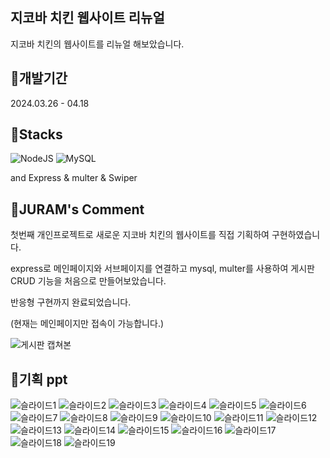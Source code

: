 ## 지코바 치킨 웹사이트 리뉴얼
지코바 치킨의 웹사이트를 리뉴얼 해보았습니다.

## 🐓개발기간
2024.03.26 - 04.18

## 🐓Stacks
![NodeJS](https://img.shields.io/badge/node.js-6DA55F?style=for-the-badge&logo=node.js&logoColor=white)
![MySQL](https://img.shields.io/badge/mysql-4479A1.svg?style=for-the-badge&logo=mysql&logoColor=white)

and Express & multer & Swiper

## 🐓JURAM's Comment
첫번째 개인프로젝트로 새로운 지코바 치킨의 웹사이트를 직접 기획하여 구현하였습니다.

express로 메인페이지와 서브페이지를 연결하고 mysql, multer를 사용하여 게시판 CRUD 기능을 처음으로 만들어보았습니다.

반응형 구현까지 완료되었습니다.

(현재는 메인페이지만 접속이 가능합니다.)

![게시판 캡쳐본](https://github.com/JURAMII/GCOVA/assets/163488304/dc591be9-c6b1-458f-a456-88d8b50adb22)

## 🐓기획 ppt
![슬라이드1](https://github.com/JURAMII/GCOVA/assets/163488304/437ea41f-b088-40a1-b221-a3d82148ffac)
![슬라이드2](https://github.com/JURAMII/GCOVA/assets/163488304/a0516d18-f519-4a84-bc30-e4899395c5f0)
![슬라이드3](https://github.com/JURAMII/GCOVA/assets/163488304/a3146660-40a9-4a8b-a210-45df19cf1061)
![슬라이드4](https://github.com/JURAMII/GCOVA/assets/163488304/c84d0113-4d46-4f66-b168-a694a72936c0)
![슬라이드5](https://github.com/JURAMII/GCOVA/assets/163488304/44b9725b-9c30-4a88-a8e9-2ac6c3a8608f)
![슬라이드6](https://github.com/JURAMII/GCOVA/assets/163488304/a7742835-ae0e-45ef-a327-a0fe52a938ab)
![슬라이드7](https://github.com/JURAMII/GCOVA/assets/163488304/dea66b83-2053-4ad1-91e0-9187bd09affc)
![슬라이드8](https://github.com/JURAMII/GCOVA/assets/163488304/ff5a60c7-de99-4655-a599-d5c257810ea1)
![슬라이드9](https://github.com/JURAMII/GCOVA/assets/163488304/025e2c97-665a-44be-8968-a7380a205f89)
![슬라이드10](https://github.com/JURAMII/GCOVA/assets/163488304/20828bb0-02d5-4a7d-b0ce-229ea28b29b7)
![슬라이드11](https://github.com/JURAMII/GCOVA/assets/163488304/74f156a6-fd26-4a14-8df6-97704ee0dd57)
![슬라이드12](https://github.com/JURAMII/GCOVA/assets/163488304/34f681a2-33cb-41ac-a13b-db0b059ff520)
![슬라이드13](https://github.com/JURAMII/GCOVA/assets/163488304/d412aa77-eb87-415c-8bc6-e506d91aefd4)
![슬라이드14](https://github.com/JURAMII/GCOVA/assets/163488304/0384ad8d-c771-4a89-9489-2112b5d85c0a)
![슬라이드15](https://github.com/JURAMII/GCOVA/assets/163488304/909b372f-191b-4a07-86d4-30c3a0cac8b3)
![슬라이드16](https://github.com/JURAMII/GCOVA/assets/163488304/badfb02b-c3d9-4b42-9cb4-e7103366a9dc)
![슬라이드17](https://github.com/JURAMII/GCOVA/assets/163488304/81fd792e-5de1-4cc6-8465-a3db5d96a51e)
![슬라이드18](https://github.com/JURAMII/GCOVA/assets/163488304/0bb85c28-e037-461c-b840-423c86149ac0)
![슬라이드19](https://github.com/JURAMII/GCOVA/assets/163488304/67f5320d-837f-4b73-b303-de7a84e31793)

